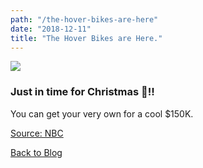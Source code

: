 ```yaml
---
path: "/the-hover-bikes-are-here"
date: "2018-12-11"
title: "The Hover Bikes are Here."
---
```



![](https://d3vv6lp55qjaqc.cloudfront.net/items/1y0T3q2c2J311k301H2V/Screen%20Recording%202018-11-13%20at%2006.57%20PM.gif?X-CloudApp-Visitor-Id=2812380&v=7aafbb64)  

### Just in time for Christmas 🎄!!  

You can get your very own for a cool $150K.  

[Source: NBC](https://www.nbcnews.com/mach/science/hoverbikes-are-finally-here-don-t-expect-fly-cheap-ncna935191)

[Back to Blog](/blog)
